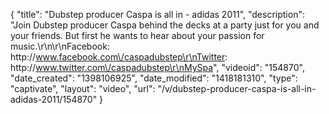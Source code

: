 {
    "title": "Dubstep producer Caspa is all in - adidas 2011",
    "description": "Join Dubstep producer Caspa behind the decks at a party just for you and your friends. But first he wants to hear about your passion for music.\r\n\r\nFacebook:   http:\/\/www.facebook.com\/caspadubstep\r\nTwitter:        http:\/\/www.twitter.com\/caspadubstep\r\nMySpa",
    "videoid": "154870",
    "date_created": "1398106925",
    "date_modified": "1418181310",
    "type": "captivate",
    "layout": "video",
    "url": "\/v\/dubstep-producer-caspa-is-all-in-adidas-2011\/154870"
}